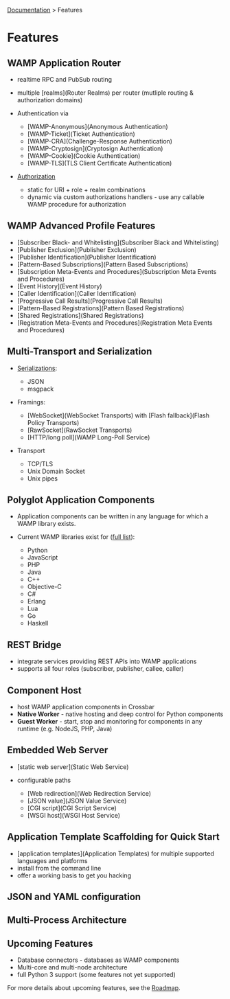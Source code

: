 [Documentation](.) > Features

# Features

## WAMP Application Router

* realtime RPC and PubSub routing
* multiple [realms](Router Realms) per router (mutliple routing & authorization domains)
* Authentication via

    * [WAMP-Anonymous](Anonymous Authentication)
    * [WAMP-Ticket](Ticket Authentication)
    * [WAMP-CRA](Challenge-Response Authentication)
    * [WAMP-Cryptosign](Cryptosign Authentication)
    * [WAMP-Cookie](Cookie Authentication)
    * [WAMP-TLS](TLS Client Certificate Authentication)

* [Authorization](Authorization)
  * static for URI + role + realm combinations
  * dynamic via custom authorizations handlers - use any callable WAMP procedure for authorization


## WAMP Advanced Profile Features

+ [Subscriber Black- and Whitelisting](Subscriber Black and Whitelisting)
+ [Publisher Exclusion](Publisher Exclusion)
+ [Publisher Identification](Publisher Identification)
+ [Pattern-Based Subscriptions](Pattern Based Subscriptions)
+ [Subscription Meta-Events and Procedures](Subscription Meta Events and Procedures)
+ [Event History](Event History)
+ [Caller Identification](Caller Identification)
+ [Progressive Call Results](Progressive Call Results)
+ [Pattern-Based Registrations](Pattern Based Registrations)
+ [Shared Registrations](Shared Registrations)
+ [Registration Meta-Events and Procedures](Registration Meta Events and Procedures)


## Multi-Transport and Serialization

* [Serializations](https://github.com/tavendo/WAMP/blob/master/spec/basic.md#serializations):

  * JSON
  * msgpack

* Framings:

  * [WebSocket](WebSocket Transports) with [Flash fallback](Flash Policy Transports)
  * [RawSocket](RawSocket Transports)
  * [HTTP/long poll](WAMP Long-Poll Service)

* Transport

  * TCP/TLS
  * Unix Domain Socket
  * Unix pipes

## Polyglot Application Components

* Application components can be written in any language for which a WAMP library exists.
* Current WAMP libraries exist for ([full list](http://wamp-proto.org/implementations/)):

    * Python
    * JavaScript
    * PHP
    * Java
    * C++
    * Objective-C
    * C#
    * Erlang
    * Lua
    * Go
    * Haskell

## REST Bridge

* integrate services providing REST APIs into WAMP applications
* supports all four roles (subscriber, publisher, callee, caller)

## Component Host

* host WAMP application components in Crossbar
* **Native Worker** - native hosting and deep control for Python components
* **Guest Worker** - start, stop and monitoring for components in any runtime (e.g. NodeJS, PHP, Java)

## Embedded Web Server

* [static web server](Static Web Service)
* configurable paths

  * [Web redirection](Web Redirection Service)
  * [JSON value](JSON Value Service)
  * [CGI script](CGI Script Service)
  * [WSGI host](WSGI Host Service)


## Application Template Scaffolding for Quick Start

* [application templates](Application Templates) for multiple supported languages and platforms
* install from the command line
* offer a working basis to get you hacking

## JSON and YAML configuration

## Multi-Process Architecture


## Upcoming Features

* Database connectors - databases as WAMP components
* Multi-core and multi-node architecture
* full Python 3 support (some features not yet supported)

For more details about upcoming features, see the [Roadmap](Roadmap).
